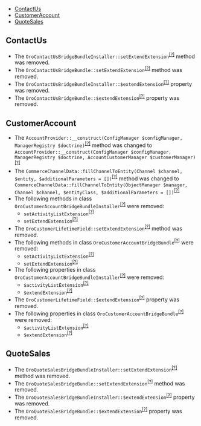 - [ContactUs](#contactus)
- [CustomerAccount](#customeraccount)
- [QuoteSales](#quotesales)

ContactUs
---------
* The `OroContactUsBridgeBundleInstaller::setExtendExtension`<sup>[[?]](https://github.com/oroinc/orocommerce-orocrm/tree/5.1.0/src/Oro/Bridge/ContactUs/Migrations/Schema/OroContactUsBridgeBundleInstaller.php#L25 "Oro\Bridge\ContactUs\Migrations\Schema\OroContactUsBridgeBundleInstaller::setExtendExtension")</sup> method was removed.
* The `OroContactUsBridgeBundle::setExtendExtension`<sup>[[?]](https://github.com/oroinc/orocommerce-orocrm/tree/5.1.0/src/Oro/Bridge/ContactUs/Migrations/Schema/v1_0/OroContactUsBridgeBundle.php#L25 "Oro\Bridge\ContactUs\Migrations\Schema\v1_0\OroContactUsBridgeBundle::setExtendExtension")</sup> method was removed.
* The `OroContactUsBridgeBundleInstaller::$extendExtension`<sup>[[?]](https://github.com/oroinc/orocommerce-orocrm/tree/5.1.0/src/Oro/Bridge/ContactUs/Migrations/Schema/OroContactUsBridgeBundleInstaller.php#L20 "Oro\Bridge\ContactUs\Migrations\Schema\OroContactUsBridgeBundleInstaller::$extendExtension")</sup> property was removed.
* The `OroContactUsBridgeBundle::$extendExtension`<sup>[[?]](https://github.com/oroinc/orocommerce-orocrm/tree/5.1.0/src/Oro/Bridge/ContactUs/Migrations/Schema/v1_0/OroContactUsBridgeBundle.php#L20 "Oro\Bridge\ContactUs\Migrations\Schema\v1_0\OroContactUsBridgeBundle::$extendExtension")</sup> property was removed.

CustomerAccount
---------------
* The `AccountProvider::__construct(ConfigManager $configManager, ManagerRegistry $doctrine)`<sup>[[?]](https://github.com/oroinc/orocommerce-orocrm/tree/5.1.0/src/Oro/Bridge/CustomerAccount/Provider/Customer/AccountProvider.php#L24 "Oro\Bridge\CustomerAccount\Provider\Customer\AccountProvider")</sup> method was changed to `AccountProvider::__construct(ConfigManager $configManager, ManagerRegistry $doctrine, AccountCustomerManager $customerManager)`<sup>[[?]](https://github.com/oroinc/orocommerce-orocrm/tree/6.0.0-rc/src/Oro/Bridge/CustomerAccount/Provider/Customer/AccountProvider.php#L21 "Oro\Bridge\CustomerAccount\Provider\Customer\AccountProvider")</sup>
* The `CommerceChannelData::fillChannelToEntity(Channel $channel, $entity, $additionalParameters = [])`<sup>[[?]](https://github.com/oroinc/orocommerce-orocrm/tree/5.1.0/src/Oro/Bridge/CustomerAccount/Migrations/Data/ORM/CommerceChannelData.php#L64 "Oro\Bridge\CustomerAccount\Migrations\Data\ORM\CommerceChannelData")</sup> method was changed to `CommerceChannelData::fillChannelToEntity(ObjectManager $manager, Channel $channel, $entityClass, $additionalParameters = [])`<sup>[[?]](https://github.com/oroinc/orocommerce-orocrm/tree/6.0.0-rc/src/Oro/Bridge/CustomerAccount/Migrations/Data/ORM/CommerceChannelData.php#L57 "Oro\Bridge\CustomerAccount\Migrations\Data\ORM\CommerceChannelData")</sup>
* The following methods in class `OroCustomerAccountBridgeBundleInstaller`<sup>[[?]](https://github.com/oroinc/orocommerce-orocrm/tree/5.1.0/src/Oro/Bridge/CustomerAccount/Migrations/Schema/OroCustomerAccountBridgeBundleInstaller.php#L33 "Oro\Bridge\CustomerAccount\Migrations\Schema\OroCustomerAccountBridgeBundleInstaller")</sup> were removed:
   - `setActivityListExtension`<sup>[[?]](https://github.com/oroinc/orocommerce-orocrm/tree/5.1.0/src/Oro/Bridge/CustomerAccount/Migrations/Schema/OroCustomerAccountBridgeBundleInstaller.php#L33 "Oro\Bridge\CustomerAccount\Migrations\Schema\OroCustomerAccountBridgeBundleInstaller::setActivityListExtension")</sup>
   - `setExtendExtension`<sup>[[?]](https://github.com/oroinc/orocommerce-orocrm/tree/5.1.0/src/Oro/Bridge/CustomerAccount/Migrations/Schema/OroCustomerAccountBridgeBundleInstaller.php#L41 "Oro\Bridge\CustomerAccount\Migrations\Schema\OroCustomerAccountBridgeBundleInstaller::setExtendExtension")</sup>
* The `OroCustomerLifetimeField::setExtendExtension`<sup>[[?]](https://github.com/oroinc/orocommerce-orocrm/tree/5.1.0/src/Oro/Bridge/CustomerAccount/Migrations/Schema/v1_2/OroCustomerLifetimeField.php#L26 "Oro\Bridge\CustomerAccount\Migrations\Schema\v1_2\OroCustomerLifetimeField::setExtendExtension")</sup> method was removed.
* The following methods in class `OroCustomerAccountBridgeBundle`<sup>[[?]](https://github.com/oroinc/orocommerce-orocrm/tree/5.1.0/src/Oro/Bridge/CustomerAccount/Migrations/Schema/v1_0/OroCustomerAccountBridgeBundle.php#L30 "Oro\Bridge\CustomerAccount\Migrations\Schema\v1_0\OroCustomerAccountBridgeBundle")</sup> were removed:
   - `setActivityListExtension`<sup>[[?]](https://github.com/oroinc/orocommerce-orocrm/tree/5.1.0/src/Oro/Bridge/CustomerAccount/Migrations/Schema/v1_0/OroCustomerAccountBridgeBundle.php#L30 "Oro\Bridge\CustomerAccount\Migrations\Schema\v1_0\OroCustomerAccountBridgeBundle::setActivityListExtension")</sup>
   - `setExtendExtension`<sup>[[?]](https://github.com/oroinc/orocommerce-orocrm/tree/5.1.0/src/Oro/Bridge/CustomerAccount/Migrations/Schema/v1_0/OroCustomerAccountBridgeBundle.php#L38 "Oro\Bridge\CustomerAccount\Migrations\Schema\v1_0\OroCustomerAccountBridgeBundle::setExtendExtension")</sup>
* The following properties in class `OroCustomerAccountBridgeBundleInstaller`<sup>[[?]](https://github.com/oroinc/orocommerce-orocrm/tree/5.1.0/src/Oro/Bridge/CustomerAccount/Migrations/Schema/OroCustomerAccountBridgeBundleInstaller.php#L25 "Oro\Bridge\CustomerAccount\Migrations\Schema\OroCustomerAccountBridgeBundleInstaller")</sup> were removed:
   - `$activityListExtension`<sup>[[?]](https://github.com/oroinc/orocommerce-orocrm/tree/5.1.0/src/Oro/Bridge/CustomerAccount/Migrations/Schema/OroCustomerAccountBridgeBundleInstaller.php#L25 "Oro\Bridge\CustomerAccount\Migrations\Schema\OroCustomerAccountBridgeBundleInstaller::$activityListExtension")</sup>
   - `$extendExtension`<sup>[[?]](https://github.com/oroinc/orocommerce-orocrm/tree/5.1.0/src/Oro/Bridge/CustomerAccount/Migrations/Schema/OroCustomerAccountBridgeBundleInstaller.php#L28 "Oro\Bridge\CustomerAccount\Migrations\Schema\OroCustomerAccountBridgeBundleInstaller::$extendExtension")</sup>
* The `OroCustomerLifetimeField::$extendExtension`<sup>[[?]](https://github.com/oroinc/orocommerce-orocrm/tree/5.1.0/src/Oro/Bridge/CustomerAccount/Migrations/Schema/v1_2/OroCustomerLifetimeField.php#L21 "Oro\Bridge\CustomerAccount\Migrations\Schema\v1_2\OroCustomerLifetimeField::$extendExtension")</sup> property was removed.
* The following properties in class `OroCustomerAccountBridgeBundle`<sup>[[?]](https://github.com/oroinc/orocommerce-orocrm/tree/5.1.0/src/Oro/Bridge/CustomerAccount/Migrations/Schema/v1_0/OroCustomerAccountBridgeBundle.php#L22 "Oro\Bridge\CustomerAccount\Migrations\Schema\v1_0\OroCustomerAccountBridgeBundle")</sup> were removed:
   - `$activityListExtension`<sup>[[?]](https://github.com/oroinc/orocommerce-orocrm/tree/5.1.0/src/Oro/Bridge/CustomerAccount/Migrations/Schema/v1_0/OroCustomerAccountBridgeBundle.php#L22 "Oro\Bridge\CustomerAccount\Migrations\Schema\v1_0\OroCustomerAccountBridgeBundle::$activityListExtension")</sup>
   - `$extendExtension`<sup>[[?]](https://github.com/oroinc/orocommerce-orocrm/tree/5.1.0/src/Oro/Bridge/CustomerAccount/Migrations/Schema/v1_0/OroCustomerAccountBridgeBundle.php#L25 "Oro\Bridge\CustomerAccount\Migrations\Schema\v1_0\OroCustomerAccountBridgeBundle::$extendExtension")</sup>

QuoteSales
----------
* The `OroQuoteSalesBridgeBundleInstaller::setExtendExtension`<sup>[[?]](https://github.com/oroinc/orocommerce-orocrm/tree/5.1.0/src/Oro/Bridge/QuoteSales/Migrations/Schema/OroQuoteSalesBridgeBundleInstaller.php#L30 "Oro\Bridge\QuoteSales\Migrations\Schema\OroQuoteSalesBridgeBundleInstaller::setExtendExtension")</sup> method was removed.
* The `OroQuoteSalesBridgeBundle::setExtendExtension`<sup>[[?]](https://github.com/oroinc/orocommerce-orocrm/tree/5.1.0/src/Oro/Bridge/QuoteSales/Migrations/Schema/v1_0/OroQuoteSalesBridgeBundle.php#L21 "Oro\Bridge\QuoteSales\Migrations\Schema\v1_0\OroQuoteSalesBridgeBundle::setExtendExtension")</sup> method was removed.
* The `OroQuoteSalesBridgeBundleInstaller::$extendExtension`<sup>[[?]](https://github.com/oroinc/orocommerce-orocrm/tree/5.1.0/src/Oro/Bridge/QuoteSales/Migrations/Schema/OroQuoteSalesBridgeBundleInstaller.php#L17 "Oro\Bridge\QuoteSales\Migrations\Schema\OroQuoteSalesBridgeBundleInstaller::$extendExtension")</sup> property was removed.
* The `OroQuoteSalesBridgeBundle::$extendExtension`<sup>[[?]](https://github.com/oroinc/orocommerce-orocrm/tree/5.1.0/src/Oro/Bridge/QuoteSales/Migrations/Schema/v1_0/OroQuoteSalesBridgeBundle.php#L16 "Oro\Bridge\QuoteSales\Migrations\Schema\v1_0\OroQuoteSalesBridgeBundle::$extendExtension")</sup> property was removed.

